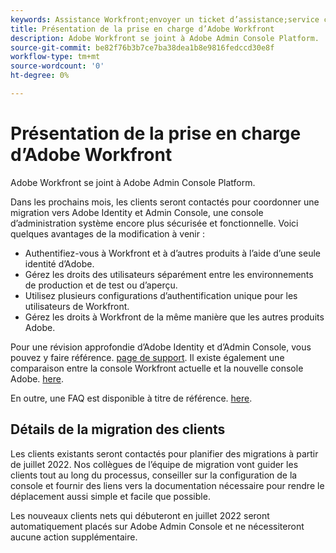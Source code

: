 ```yaml
---
keywords: Assistance Workfront;envoyer un ticket d’assistance;service clientèle
title: Présentation de la prise en charge d’Adobe Workfront
description: Adobe Workfront se joint à Adobe Admin Console Platform.
source-git-commit: be82f76b3b7ce7ba38dea1b8e9816fedccd30e8f
workflow-type: tm+mt
source-wordcount: '0'
ht-degree: 0%

---
```


# Présentation de la prise en charge d’Adobe Workfront

Adobe Workfront se joint à Adobe Admin Console Platform.

Dans les prochains mois, les clients seront contactés pour coordonner une migration vers Adobe Identity et Admin Console, une console d’administration système encore plus sécurisée et fonctionnelle. Voici quelques avantages de la modification à venir :

* Authentifiez-vous à Workfront et à d’autres produits à l’aide d’une seule identité d’Adobe.
* Gérez les droits des utilisateurs séparément entre les environnements de production et de test ou d’aperçu.
* Utilisez plusieurs configurations d’authentification unique pour les utilisateurs de Workfront.
* Gérez les droits à Workfront de la même manière que les autres produits Adobe.

Pour une révision approfondie d’Adobe Identity et d’Admin Console, vous pouvez y faire référence. [page de support](https://helpx.adobe.com/enterprise/admin-guide.html). Il existe également une comparaison entre la console Workfront actuelle et la nouvelle console Adobe. [here](https://one.workfront.com/s/document-item?bundleId=the-new-workfront-experience&amp;topicId=Content%2FAdministration_and_Setup%2FGet_started-WF_administration%2Factions-in-admin-console.htm&amp;_LANG=enus).

<!--
New URL for July 27:
https://experienceleague.adobe.com/docs/workfront/using/administration-and-setup/get-started-administration/actions-in-admin-console.html
-->

En outre, une FAQ est disponible à titre de référence. [here](faq.md).

## Détails de la migration des clients

Les clients existants seront contactés pour planifier des migrations à partir de juillet 2022.  Nos collègues de l’équipe de migration vont guider les clients tout au long du processus, conseiller sur la configuration de la console et fournir des liens vers la documentation nécessaire pour rendre le déplacement aussi simple et facile que possible.

Les nouveaux clients nets qui débuteront en juillet 2022 seront automatiquement placés sur Adobe Admin Console et ne nécessiteront aucune action supplémentaire.
